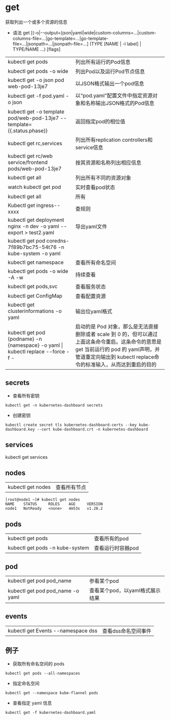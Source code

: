 # get

获取列出一个或多个资源的信息
- 语法
get [(-o|--output=)json|yaml|wide|custom-columns=...|custom-columns-file=...|go-template=...|go-template-file=...|jsonpath=...|jsonpath-file=...] (TYPE [NAME | -l label] | TYPE/NAME ...) [flags]

|   |   |
|---|---|
|kubectl get pods|列出所有运行的Pod信息|
|kubectl get pods -o wide|列出Pod以及运行Pod节点信息|
|kubectl get -o json pod web-pod-13je7|以JSON格式输出一个pod信息|
|kubectl get -f pod.yaml -o json|以“pod.yaml”配置文件中指定资源对象和名称输出JSON格式的Pod信息|
|kubectl get -o template pod/web-pod-13je7 --template={{.status.phase}}|返回指定pod的相位值|
|kubectl get rc,services|列出所有replication controllers和service信息|
|kubectl get rc/web service/frontend pods/web-pod-13je7|按其资源和名称列出相应信息|
|kubectl get all|列出所有不同的资源对象|
|watch kubectl get pod|实时查看pod状态|
|kubectl get all|所有|
|Kubectl get ingress--xxxx|查规则|
|kubectl get deployment nginx -n dev -o yaml --export > test2.yaml|导出yaml文件|
|kubectl get pod coredns-7f89b7bc75-54t76 -n kube-system -o yaml||
|kubectl get namespace|查看所有命名空间|
|kubectl get pods -o wide -A -w|持续查看|
|kubectl get pods,svc|查看服务状态|
|kubectl get ConfigMap|查看配置资源|
|kubectl get clusterinformations -o yaml|输出位yaml格式|
|kubectl get pod {podname} -n {namespace} -o yaml \| kubectl replace --force -f -|启动的是 Pod 对象，那么是无法直接删除或者 scale 到 0 的，但可以通过上面这条命令重启。这条命令的意思是 get 当前运行的 pod 的 yaml声明，并管道重定向输出到 kubectl replace命令的标准输入，从而达到重启的目的|

## secrets
- 查看所有密钥
```shell
kubectl get -n kubernetes-dashboard secrets
```

- 创建密钥
```shell
kubectl create secret tls kubernetes-dashboard-certs --key kube-dashboard.key --cert kube-dashboard.crt -n kubernetes-dashboard
```

## services

kubectl get services


## nodes

|   |   |
|---|---|
|kubectl get nodes|查看所有节点|

```shell
[root@node1 ~]# kubectl get nodes
NAME    STATUS     ROLES    AGE     VERSION
node1   NotReady   <none>   4m53s   v1.28.2
```


## pods

|   |   |
|---|---|
|kubectl get pods|查看所有的pod|
|kubectl get pods -n kube-system|查看运行时容器pod|



## pod

|   |   |
|---|---|
|kubectl get pod pod_name|参看某个pod|
|kubectl get pod pod_name -o yaml|查看某个pod，以yaml格式展示结果|

## events

|   |   |
|---|---|
|kubectl get Events --namespace dss|查看dss命名空间事件|





## 例子

- 获取所有命名空间的 pods
```shell
kubectl get pods --all-namespaces
```

- 指定命名空间
```shell
kubectl get --namespace kube-flannel pods
```

- 查看指定 yaml 信息
```shell
kubectl get -f kubernetes-dashboard.yaml
```

